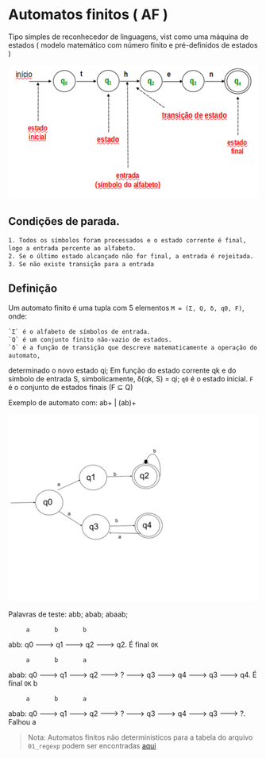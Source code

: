 # Automatos finitos ( AF )

Tipo simples de reconhecedor de linguagens, vist como uma máquina de estados
( modelo matemático com número finito e pré-definidos de estados )

![Automato finito](./assets/automato_finito.png)

## Condições de parada.
    1. Todos os símbolos foram processados e o estado corrente é final, logo a entrada percente ao alfabeto.
    2. Se o último estado alcançado não for final, a entrada é rejeitada.
    3. Se não existe transição para a entrada

## Definição

Um automato finito é uma tupla com 5 elementos `M = (Σ, Q, δ, q0, F)`, onde:

    `Σ` é o alfabeto de símbolos de entrada.
    `Q` é um conjunto finito não-vazio de estados.
    `δ` é a função de transição que descreve matematicamente a operação do automato,
determinado o novo estado qi; Em função do estado corrente qk e do símbolo de entrada S, simbolicamente, δ(qk, S) = qi;
    `q0` é o estado inicial.
    `F` é o conjunto de estados finais (F ⊆ Q) 

Exemplo de automato com: ab+ | (ab)+

![Automata_1 svg](./assets/Automata_1.svg)

Palavras de teste: abb; abab; abaab;

         a       b       b
abb: q0 ---> q1 ---> q2 ---> q2. É final `OK`

         a       b       a
abab: q0 ---> q1 ---> q2 ---> ?
         ---> q3 ---> q4 ---> q3 ---> q4. É final `OK`
                                  b

         a       b       a
abab: q0 ---> q1 ---> q2 ---> ?
         ---> q3 ---> q4 ---> q3 ---> ?. Falhou
                                  a

> Nota: Automatos finitos não deterministicos para a tabela do arquivo `01_regexp` podem ser encontradas [aqui](./assets/automatas.png)
